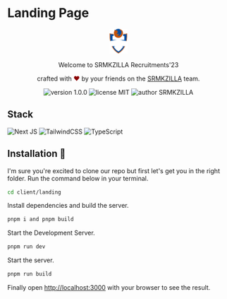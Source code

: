 # Landing Page

<div align="center">
  <img alt="SRMKZILLA Logo" src="public/SRMKZILLALogo.svg" height="56" />
</div>
<p align="center">
Welcome to SRMKZILLA Recruitments'23
</p>
<p align="center">
crafted with <span style="color: #8b0000;">&hearts;</span> by your friends on the <a href="https://srmkzilla.net">SRMKZILLA</a> team.
</p>
<p align="center">
    <img src="https://img.shields.io/badge/version-1.0.0-yellowgreen" alt="version 1.0.0"/>
    <img src="https://img.shields.io/badge/license-MIT-brightgreen" alt="license MIT"/>
    <img src="https://img.shields.io/badge/author-SRMKZILLA-orange" alt="author SRMKZILLA"/>
</p>

## Stack
![Next JS](https://img.shields.io/badge/Next-black?style=for-the-badge&logo=next.js&logoColor=white)
![TailwindCSS](https://img.shields.io/badge/tailwindcss-%2338B2AC.svg?style=for-the-badge&logo=tailwind-css&logoColor=white)
![TypeScript](https://img.shields.io/badge/typescript-%23007ACC.svg?style=for-the-badge&logo=typescript&logoColor=white)

## Installation 🔧

I'm sure you're excited to clone our repo but first let's get you in the right folder. Run the command below in your terminal.

```bash
cd client/landing
```

Install dependencies and build the server.

```bash
pnpm i and pnpm build
```

Start the Development Server.

```bash
pnpm run dev
```

Start the server.

```bash
pnpm run build
```

Finally open [http://localhost:3000](http://localhost:3000) with your browser to see the result.
